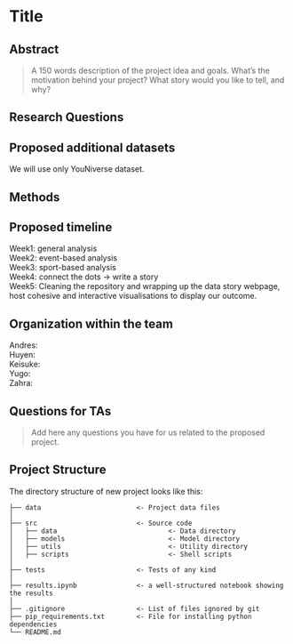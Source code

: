 
# Title

## Abstract

> A 150 words description of the project idea and goals. What’s the motivation behind your project? What story would you like to tell, and why?


## Research Questions



## Proposed additional datasets
We will use only YouNiverse dataset.

## Methods

## Proposed timeline
Week1: general analysis \
Week2: event-based analysis \
Week3: sport-based analysis \
Week4: connect the dots -> write a story \
Week5: Cleaning the repository and wrapping up the data story webpage, host cohesive and interactive visualisations to display our outcome.


## Organization within the team
Andres: \
Huyen: \
Keisuke: \
Yugo: \
Zahra: 


## Questions for TAs
>Add here any questions you have for us related to the proposed project.



## Project Structure

The directory structure of new project looks like this:

```
├── data                        <- Project data files
│
├── src                         <- Source code
│   ├── data                            <- Data directory
│   ├── models                          <- Model directory
│   ├── utils                           <- Utility directory
│   ├── scripts                         <- Shell scripts
│
├── tests                       <- Tests of any kind
│
├── results.ipynb               <- a well-structured notebook showing the results
│
├── .gitignore                  <- List of files ignored by git
├── pip_requirements.txt        <- File for installing python dependencies
└── README.md
```

